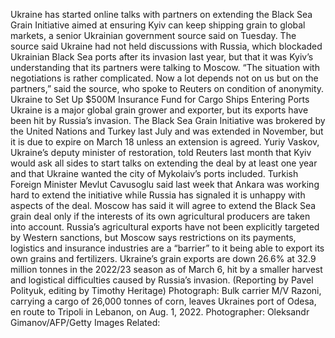 Ukraine has started online talks with partners on extending the Black Sea Grain Initiative aimed at ensuring Kyiv can keep shipping grain to global markets, a senior Ukrainian government source said on Tuesday.
The source said Ukraine had not held discussions with Russia, which blockaded Ukrainian Black Sea ports after its invasion last year, but that it was Kyiv’s understanding that its partners were talking to Moscow.
“The situation with negotiations is rather complicated. Now a lot depends not on us but on the partners,” said the source, who spoke to Reuters on condition of anonymity.
Ukraine to Set Up $500M Insurance Fund for Cargo Ships Entering Ports
Ukraine is a major global grain grower and exporter, but its exports have been hit by Russia’s invasion.
The Black Sea Grain Initiative was brokered by the United Nations and Turkey last July and was extended in November, but it is due to expire on March 18 unless an extension is agreed.
Yuriy Vaskov, Ukraine’s deputy minister of restoration, told Reuters last month that Kyiv would ask all sides to start talks on extending the deal by at least one year and that Ukraine wanted the city of Mykolaiv’s ports included.
Turkish Foreign Minister Mevlut Cavusoglu said last week that Ankara was working hard to extend the initiative while Russia has signaled it is unhappy with aspects of the deal.
Moscow has said it will agree to extend the Black Sea grain deal only if the interests of its own agricultural producers are taken into account.
Russia’s agricultural exports have not been explicitly targeted by Western sanctions, but Moscow says restrictions on its payments, logistics and insurance industries are a “barrier” to it being able to export its own grains and fertilizers.
Ukraine’s grain exports are down 26.6% at 32.9 million tonnes in the 2022/23 season as of March 6, hit by a smaller harvest and logistical difficulties caused by Russia’s invasion.
(Reporting by Pavel Polityuk, editing by Timothy Heritage)
Photograph: Bulk carrier M/V Razoni, carrying a cargo of 26,000 tonnes of corn, leaves Ukraines port of Odesa, en route to Tripoli in Lebanon, on Aug. 1, 2022. Photographer: Oleksandr Gimanov/AFP/Getty Images
Related:
